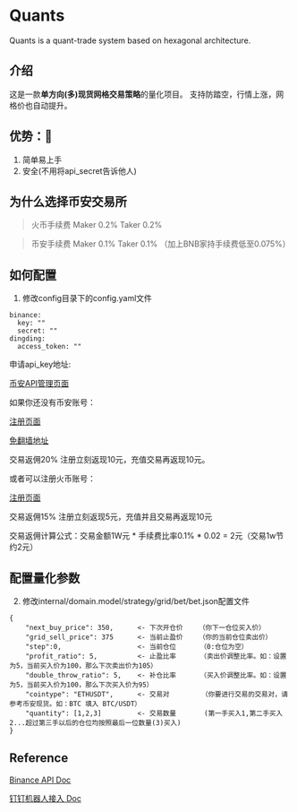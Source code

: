 # Quants

Quants is a quant-trade system based on hexagonal architecture.

## 介绍
这是一款**单方向(多)现货网格交易策略**的量化项目。
支持防踏空，行情上涨，网格价也自动提升。

## 优势：🎉
1. 简单易上手
2. 安全(不用将api_secret告诉他人)

## 为什么选择币安交易所

> 火币手续费 Maker 0.2% Taker 0.2%

> 币安手续费 Maker 0.1% Taker 0.1% （加上BNB家持手续费低至0.075%）

## 如何配置

1. 修改config目录下的config.yaml文件

```
binance:
  key: ""
  secret: ""
dingding:
  access_token: ""
```

申请api_key地址: 

[币安API管理页面](https://www.binance.com/cn/usercenter/settings/api-management)

如果你还没有币安账号：

[注册页面](https://www.binancezh.top/zh-CN/register?ref=OW7U53AB)

[免翻墙地址](https://www.binancezh.cc/zh-CN/register?ref=OW7U53AB)

交易返佣20% 注册立刻返现10元，充值交易再返现10元。

或者可以注册火币账号：

[注册页面](https://www.huobi.ms/zh-cn/topic/double-reward/?invite_code=w2732223)

交易返佣15% 注册立刻返现5元，充值并且交易再返现10元

交易返佣计算公式：交易金额1W元 * 手续费比率0.1% * 0.02 = 2元（交易1w节约2元）


## 配置量化参数
2. 修改internal/domain.model/strategy/grid/bet/bet.json配置文件
```
{
    "next_buy_price": 350,      <- 下次开仓价    （你下一仓位买入价）
    "grid_sell_price": 375      <- 当前止盈价    （你的当前仓位卖出价）
    "step":0,                   <- 当前仓位      （0:仓位为空）
    "profit_ratio": 5,          <- 止盈比率      （卖出价调整比率。如：设置为5，当前买入价为100，那么下次卖出价为105）
    "double_throw_ratio": 5,    <- 补仓比率      （买入价调整比率。如：设置为5，当前买入价为100，那么下次买入价为95）
    "cointype": "ETHUSDT",      <- 交易对        （你要进行交易的交易对，请参考币安现货。如：BTC 填入 BTC/USDT）
    "quantity": [1,2,3]         <- 交易数量       (第一手买入1,第二手买入2...超过第三手以后的仓位均按照最后一位数量(3)买入)
}

```

## Reference
[Binance API Doc](https://github.com/binance/binance-spot-api-docs/blob/master/rest-api.md)

[钉钉机器人接入 Doc](https://developers.dingtalk.com/document/robots/custom-robot-access)